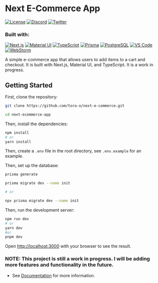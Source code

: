 # Next E-Commerce App
[![License](https://img.shields.io/badge/License-MIT-green)](https://opensource.org/licenses/MIT)
[![Discord](https://img.shields.io/badge/Discord-5865F2?logo=discord&logoColor=white)](https://discordapp.com/users/738982726392217611)
[![Twitter](https://img.shields.io/badge/Twitter-1DA1F2?logo=twitter&logoColor=white&style=flat)](https://twitter.com/notlaww_)

### Built with:
[![Next.js](https://img.shields.io/badge/next.js-000000?style=for-the-badge&logo=nextdotjs&logoColor=white)](https://nextjs.org/)
[![Material UI](https://img.shields.io/badge/Material%20UI-0081CB?style=for-the-badge&logo=material-ui&logoColor=white)](https://material-ui.com/)
[![TypeScript](https://img.shields.io/badge/TypeScript-007ACC?style=for-the-badge&logo=typescript&logoColor=white)](https://www.typescriptlang.org/)
[![Prisma](https://img.shields.io/badge/Prisma-2D3748?style=for-the-badge&logo=prisma&logoColor=white)](https://www.prisma.io/)
[![PostgreSQL](https://img.shields.io/badge/PostgreSQL-316192?style=for-the-badge&logo=postgresql&logoColor=white)](https://www.postgresql.org/)
[![VS Code](https://img.shields.io/badge/VSCode-0078D4?style=for-the-badge&logo=visual%20studio%20code&logoColor=white)](https://code.visualstudio.com/)
[![WebStorm](https://img.shields.io/badge/WebStorm-000000?style=for-the-badge&logo=webstorm&logoColor=white)](https://www.jetbrains.com/webstorm/)

A simple e-commerce app that allows users to add items to a cart and checkout. It is built with Next.js, Material UI, and TypeScript. It is a work in progress.

## Getting Started

First, clone the repository:
```bash
git clone https://github.com/tora-o/next-e-commerce.git

cd next-ecommerce-app
```

Then, install the dependencies:
```bash
npm install
# or
yarn install
```

Then, create a `.env` file in the root directory, see `.env.example` for an example.

Then, set up the database:
```bash
prisma generate

prisma migrate dev --name init

# or

npx prisma migrate dev --name init
```

Then, run the development server:
```bash
npm run dev
# or
yarn dev
#or
pnpm dev
```
Open [http://localhost:3000](http://localhost:3000) with your browser to see the result.


### NOTE: This project is still a work in progress. I will be adding more features and functionality in the future.
- See [Documentation](./docs/README.md) for more information.


